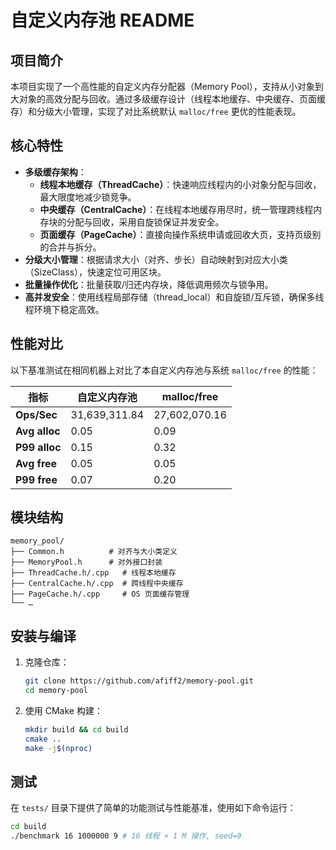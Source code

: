 # 自定义内存池 README

## 项目简介

本项目实现了一个高性能的自定义内存分配器（Memory Pool），支持从小对象到大对象的高效分配与回收。通过多级缓存设计（线程本地缓存、中央缓存、页面缓存）和分级大小管理，实现了对比系统默认 `malloc/free` 更优的性能表现。

## 核心特性

- **多级缓存架构**：
  - **线程本地缓存（ThreadCache）**：快速响应线程内的小对象分配与回收，最大限度地减少锁竞争。
  - **中央缓存（CentralCache）**：在线程本地缓存用尽时，统一管理跨线程内存块的分配与回收，采用自旋锁保证并发安全。
  - **页面缓存（PageCache）**：直接向操作系统申请或回收大页，支持页级别的合并与拆分。
- **分级大小管理**：根据请求大小（对齐、步长）自动映射到对应大小类（SizeClass），快速定位可用区块。
- **批量操作优化**：批量获取/归还内存块，降低调用频次与锁争用。
- **高并发安全**：使用线程局部存储（thread\_local）和自旋锁/互斥锁，确保多线程环境下稳定高效。

## 性能对比

以下基准测试在相同机器上对比了本自定义内存池与系统 `malloc/free` 的性能：

| 指标          | 自定义内存池   | malloc/free   |
| ------------- | ------------- | ------------- |
| **Ops/Sec**   | 31,639,311.84 | 27,602,070.16 |
| **Avg alloc** | 0.05          | 0.09          |
| **P99 alloc** | 0.15          | 0.32          |
| **Avg free**  | 0.05          | 0.05          |
| **P99 free**  | 0.07          | 0.20          |

## 模块结构

```
memory_pool/
├── Common.h          # 对齐与大小类定义
├── MemoryPool.h      # 对外接口封装
├── ThreadCache.h/.cpp   # 线程本地缓存
├── CentralCache.h/.cpp  # 跨线程中央缓存
├── PageCache.h/.cpp     # OS 页面缓存管理
└── …
```

## 安装与编译

1. 克隆仓库：
   ```bash
   git clone https://github.com/afiff2/memory-pool.git
   cd memory-pool
   ```
2. 使用 CMake 构建：
   ```bash
   mkdir build && cd build
   cmake ..
   make -j$(nproc)
   ```

## 测试

在 `tests/` 目录下提供了简单的功能测试与性能基准，使用如下命令运行：

```bash
cd build
./benchmark 16 1000000 9 # 16 线程 × 1 M 操作, seed=9
```

